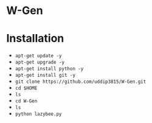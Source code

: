 # W-Gen
# Installation
* `apt-get update -y`
* `apt-get upgrade -y`
* `apt-get install python -y`
* `apt-get install git -y`
* `git clone https://github.com/uddip3815/W-Gen.git`
* `cd $HOME`
* `ls`
* `cd W-Gen`
* `ls`
* `python lazybee.py`